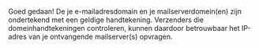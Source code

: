 Goed gedaan! De je e-mailadresdomain en je mailserverdomein(en) zijn ondertekend met een geldige handtekening. Verzenders die domeinhandtekeningen controleren, kunnen daardoor betrouwbaar het IP-adres van je ontvangende mailserver(s) opvragen.
